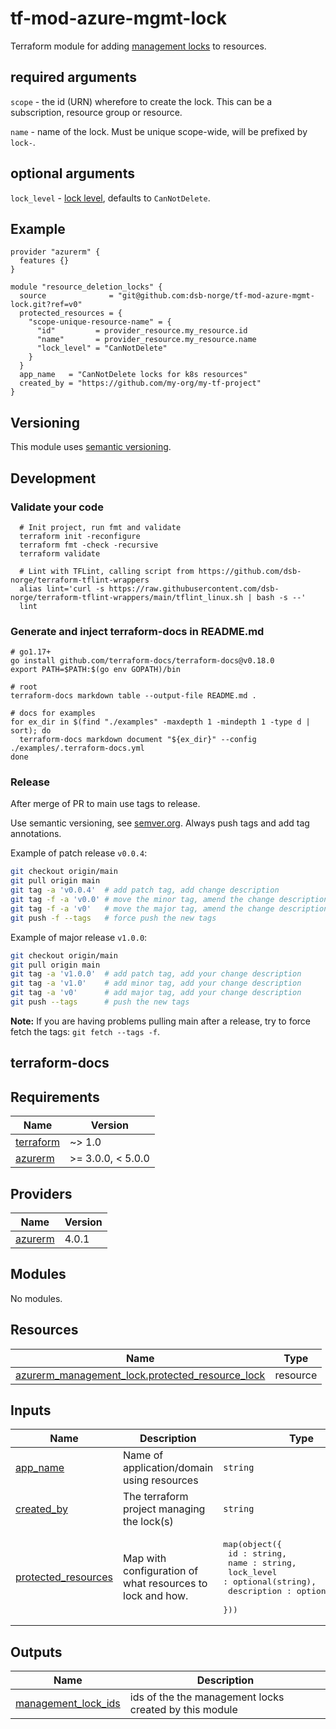 # tf-mod-azure-mgmt-lock

Terraform module for adding [management locks](https://registry.terraform.io/providers/hashicorp/azurerm/latest/docs/resources/management_lock) to resources.

## required arguments

`scope` - the id (URN) wherefore to create the lock. This can be a subscription, resource group or resource.

`name` - name of the lock. Must be unique scope-wide, will be prefixed by `lock-`.

## optional arguments

`lock_level` - [lock level](https://registry.terraform.io/providers/hashicorp/azurerm/latest/docs/resources/management_lock#lock_level), defaults to `CanNotDelete`.

## Example

```hcl
provider "azurerm" {
  features {}
}

module "resource_deletion_locks" {
  source              = "git@github.com:dsb-norge/tf-mod-azure-mgmt-lock.git?ref=v0"
  protected_resources = {
    "scope-unique-resource-name" = {
      "id"         = provider_resource.my_resource.id
      "name"       = provider_resource.my_resource.name
      "lock_level" = "CanNotDelete"
    }
  }
  app_name   = "CanNotDelete locks for k8s resources"
  created_by = "https://github.com/my-org/my-tf-project"
}
```

## Versioning

This module uses [semantic versioning](https://semver.org).

## Development

### Validate your code

```shell
  # Init project, run fmt and validate
  terraform init -reconfigure
  terraform fmt -check -recursive
  terraform validate

  # Lint with TFLint, calling script from https://github.com/dsb-norge/terraform-tflint-wrappers
  alias lint='curl -s https://raw.githubusercontent.com/dsb-norge/terraform-tflint-wrappers/main/tflint_linux.sh | bash -s --'
  lint
```

### Generate and inject terraform-docs in README.md

```shell
# go1.17+
go install github.com/terraform-docs/terraform-docs@v0.18.0
export PATH=$PATH:$(go env GOPATH)/bin

# root
terraform-docs markdown table --output-file README.md .

# docs for examples
for ex_dir in $(find "./examples" -maxdepth 1 -mindepth 1 -type d | sort); do
  terraform-docs markdown document "${ex_dir}" --config ./examples/.terraform-docs.yml
done
```

### Release

After merge of PR to main use tags to release.

Use semantic versioning, see [semver.org](https://semver.org/). Always push tags and add tag annotations.

Example of patch release `v0.0.4`:

```bash
git checkout origin/main
git pull origin main
git tag -a 'v0.0.4'  # add patch tag, add change description
git tag -f -a 'v0.0' # move the minor tag, amend the change description
git tag -f -a 'v0'   # move the major tag, amend the change description
git push -f --tags   # force push the new tags
```

Example of major release `v1.0.0`:

```bash
git checkout origin/main
git pull origin main
git tag -a 'v1.0.0'  # add patch tag, add your change description
git tag -a 'v1.0'    # add minor tag, add your change description
git tag -a 'v0'      # add major tag, add your change description
git push --tags      # push the new tags
```

**Note:** If you are having problems pulling main after a release, try to force fetch the tags: `git fetch --tags -f`.

## terraform-docs


<!-- BEGIN_TF_DOCS -->
## Requirements

| Name | Version |
|------|---------|
| <a name="requirement_terraform"></a> [terraform](#requirement\_terraform) | ~> 1.0 |
| <a name="requirement_azurerm"></a> [azurerm](#requirement\_azurerm) | >= 3.0.0, < 5.0.0 |

## Providers

| Name | Version |
|------|---------|
| <a name="provider_azurerm"></a> [azurerm](#provider\_azurerm) | 4.0.1 |

## Modules

No modules.

## Resources

| Name | Type |
|------|------|
| [azurerm_management_lock.protected_resource_lock](https://registry.terraform.io/providers/hashicorp/azurerm/latest/docs/resources/management_lock) | resource |

## Inputs

| Name | Description | Type | Default | Required |
|------|-------------|------|---------|:--------:|
| <a name="input_app_name"></a> [app\_name](#input\_app\_name) | Name of application/domain using resources | `string` | n/a | yes |
| <a name="input_created_by"></a> [created\_by](#input\_created\_by) | The terraform project managing the lock(s) | `string` | n/a | yes |
| <a name="input_protected_resources"></a> [protected\_resources](#input\_protected\_resources) | Map with configuration of what resources to lock and how. | <pre>map(object({<br>    id : string,<br>    name : string,<br>    lock_level : optional(string),<br>    description : optional(string),<br>  }))</pre> | n/a | yes |

## Outputs

| Name | Description |
|------|-------------|
| <a name="output_management_lock_ids"></a> [management\_lock\_ids](#output\_management\_lock\_ids) | ids of the the management locks created by this module |
<!-- END_TF_DOCS -->
